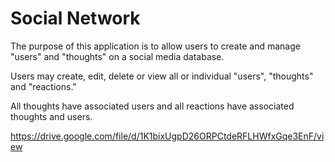 # Social Network

The purpose of this application is to allow users to create and manage "users" and "thoughts" on a social media database.

Users may create, edit, delete or view all or individual "users", "thoughts" and "reactions."

All thoughts have associated users and all reactions have associated thoughts and users.

https://drive.google.com/file/d/1K1bixUgpD26ORPCtdeRFLHWfxGqe3EnF/view
